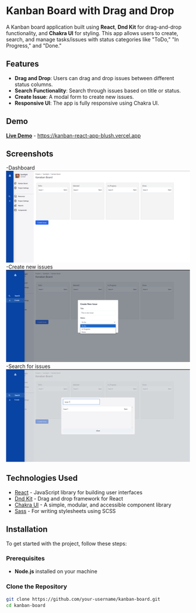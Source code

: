 <!-- # Getting Started with Create React App

This project was bootstrapped with [Create React App](https://github.com/facebook/create-react-app).

## Available Scripts

In the project directory, you can run:

### `npm start`

Runs the app in the development mode.\
Open [http://localhost:3000](http://localhost:3000) to view it in your browser.

The page will reload when you make changes.\
You may also see any lint errors in the console.

### `npm test`

Launches the test runner in the interactive watch mode.\
See the section about [running tests](https://facebook.github.io/create-react-app/docs/running-tests) for more information.

### `npm run build`

Builds the app for production to the `build` folder.\
It correctly bundles React in production mode and optimizes the build for the best performance.

The build is minified and the filenames include the hashes.\
Your app is ready to be deployed!

See the section about [deployment](https://facebook.github.io/create-react-app/docs/deployment) for more information.

### `npm run eject`

**Note: this is a one-way operation. Once you `eject`, you can't go back!**

If you aren't satisfied with the build tool and configuration choices, you can `eject` at any time. This command will remove the single build dependency from your project.

Instead, it will copy all the configuration files and the transitive dependencies (webpack, Babel, ESLint, etc) right into your project so you have full control over them. All of the commands except `eject` will still work, but they will point to the copied scripts so you can tweak them. At this point you're on your own.

You don't have to ever use `eject`. The curated feature set is suitable for small and middle deployments, and you shouldn't feel obligated to use this feature. However we understand that this tool wouldn't be useful if you couldn't customize it when you are ready for it.

## Learn More

You can learn more in the [Create React App documentation](https://facebook.github.io/create-react-app/docs/getting-started).

To learn React, check out the [React documentation](https://reactjs.org/).

### Code Splitting

This section has moved here: [https://facebook.github.io/create-react-app/docs/code-splitting](https://facebook.github.io/create-react-app/docs/code-splitting)

### Analyzing the Bundle Size

This section has moved here: [https://facebook.github.io/create-react-app/docs/analyzing-the-bundle-size](https://facebook.github.io/create-react-app/docs/analyzing-the-bundle-size)

### Making a Progressive Web App

This section has moved here: [https://facebook.github.io/create-react-app/docs/making-a-progressive-web-app](https://facebook.github.io/create-react-app/docs/making-a-progressive-web-app)

### Advanced Configuration

This section has moved here: [https://facebook.github.io/create-react-app/docs/advanced-configuration](https://facebook.github.io/create-react-app/docs/advanced-configuration)

### Deployment

This section has moved here: [https://facebook.github.io/create-react-app/docs/deployment](https://facebook.github.io/create-react-app/docs/deployment)

### `npm run build` fails to minify

This section has moved here: [https://facebook.github.io/create-react-app/docs/troubleshooting#npm-run-build-fails-to-minify](https://facebook.github.io/create-react-app/docs/troubleshooting#npm-run-build-fails-to-minify) -->
# Kanban Board with Drag and Drop

A Kanban board application built using **React**, **Dnd Kit** for drag-and-drop functionality, and **Chakra UI** for styling. This app allows users to create, search, and manage tasks/issues with status categories like "ToDo," "In Progress," and "Done."

## Features

- **Drag and Drop**: Users can drag and drop issues between different status columns.
- **Search Functionality**: Search through issues based on title or status.
- **Create Issue**: A modal form to create new issues.
- **Responsive UI**: The app is fully responsive using Chakra UI.

## Demo

**[Live Demo](#)** - https://kanban-react-app-blush.vercel.app

## Screenshots
-Dashboard
![Dashboard](https://github.com/gitshasha/Kanban-React-app/blob/master/assets/screen-2.png)
-Create new issues
![Create new Issues](https://github.com/gitshasha/Kanban-React-app/blob/master/assets/screen-1.png)
-Search for issues
![Search for issues](https://github.com/gitshasha/Kanban-React-app/blob/master/assets/screen-3.png)


## Technologies Used

- [React](https://reactjs.org/) - JavaScript library for building user interfaces
- [Dnd Kit](https://dndkit.com/) - Drag and drop framework for React
- [Chakra UI](https://chakra-ui.com/) - A simple, modular, and accessible component library
- [Sass](https://sass-lang.com/) - For writing stylesheets using SCSS

## Installation

To get started with the project, follow these steps:

### Prerequisites

- **Node.js** installed on your machine

### Clone the Repository

```bash
git clone https://github.com/your-username/kanban-board.git
cd kanban-board
